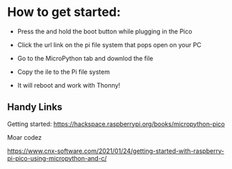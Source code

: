 # How to get started:

-   Press the and hold the boot button while plugging in the Pico

-   Click the url link on the pi file system that pops open on your PC

-   Go to the MicroPython tab and downlod the file

-   Copy the ile to the Pi file system

-   It will reboot and work with Thonny!



## Handy Links

Getting started:  https://hackspace.raspberrypi.org/books/micropython-pico

Moar codez

https://www.cnx-software.com/2021/01/24/getting-started-with-raspberry-pi-pico-using-micropython-and-c/

